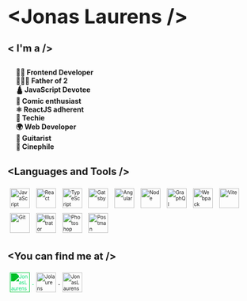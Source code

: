 <h1>&ltJonas Laurens /></h1>

<section>
<h2>&lt I'm a /><h2>

- 👨‍💻 Frontend Developer
- 👨‍👧‍👦 Father of 2
- 🛕 JavaScript Devotee
- 🤩 Comic enthusiast
- ⚛️ ReactJS adherent
- 🚀 Techie
- 🌍 Web Developer
- 🎸 Guitarist
- 🎥 Cinephile
</section>

<section>
<h2>&ltLanguages and Tools /></h2>
  <img src="https://upload.wikimedia.org/wikipedia/commons/9/99/Unofficial_JavaScript_logo_2.svg" alt="JavaScript" />
  <img src="https://upload.wikimedia.org/wikipedia/commons/4/47/React.svg" alt="React" />
  <img src="https://upload.wikimedia.org/wikipedia/commons/thumb/4/4c/Typescript_logo_2020.svg/1024px-Typescript_logo_2020.svg.png" alt="TypeScript" />
  <img src="https://www.datocms-assets.com/205/1624021714-cover.png?w=300" alt="Gatsby" />
  <img src="https://upload.wikimedia.org/wikipedia/commons/thumb/c/cf/Angular_full_color_logo.svg/640px-Angular_full_color_logo.svg.png" alt="Angular" />
  <img src="https://cdn.iconscout.com/icon/free/png-256/node-js-1174925.png" alt="Node" />
  <img src="https://upload.wikimedia.org/wikipedia/commons/thumb/1/17/GraphQL_Logo.svg/2048px-GraphQL_Logo.svg.png" alt="GraphQl" />
  <img src="https://webpack.js.org/icon-pwa-512x512.d3dae4189855b3a72ff9.png" alt="Webpack" />
  <img src="https://seeklogo.com/images/V/vite-logo-BFD4283991-seeklogo.com.png" alt="Vite" />
  <img src="https://www.vectorlogo.zone/logos/git-scm/git-scm-icon.svg" alt="Git" />
  <img src="https://upload.wikimedia.org/wikipedia/commons/thumb/f/fb/Adobe_Illustrator_CC_icon.svg/2101px-Adobe_Illustrator_CC_icon.svg.png" alt="Illustrator" />
  <img src="https://upload.wikimedia.org/wikipedia/commons/thumb/a/af/Adobe_Photoshop_CC_icon.svg/1051px-Adobe_Photoshop_CC_icon.svg.png" alt="Photoshop"/>
  <img src="https://www.vectorlogo.zone/logos/getpostman/getpostman-icon.svg" alt="Postman"/>
</section>

<section>
<h2>&ltYou can find me at /></h2>
<a class="portfolio" href="https://jolau.be/" target="blank">
  <img align="center" src="https://cdn.pixabay.com/photo/2019/09/12/13/47/pictogram-4471660_960_720.png" alt="JonasLaurens" />
</a>
<a href="https://twitter.com/jonaslaurens" target="blank">
  <img align="center" src="https://seeklogo.com/images/T/twitter-2012-negative-logo-5C6C1F1521-seeklogo.com.png" alt="Jolaurens" />
</a>
<a href="https://www.linkedin.com/in/jonas-laurens-4bb092134/" target="blank">
  <img align="center" src="https://upload.wikimedia.org/wikipedia/commons/thumb/c/ca/LinkedIn_logo_initials.png/800px-LinkedIn_logo_initials.png" alt="JonasLaurens"/>
</a>
</section>

<style>
* {
  font-size: 10px;
}
h1 {
  font-size: 4rem;
}
h2 {
  font-size: 2rem;
}
p, li {
  font-size: 1.4rem;
}
li {
  list-style-type: none;
}
section {
  margin: 0 0 30px 0;
}
section img {
   height: 40px;
   width: 40px;
   margin: 5px;
}
.portfolio {
  filter: invert(60%) sepia(68%) saturate(1715%) hue-rotate(104deg) brightness(102%) contrast(102%);
}
</style>